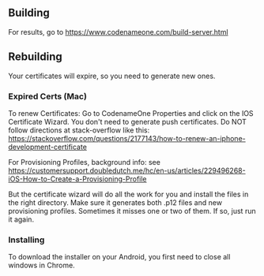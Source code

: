 ## Building
For results, go to https://www.codenameone.com/build-server.html

## Rebuilding
Your certificates will expire, so you need to generate new ones.

### Expired Certs (Mac)
To renew Certificates: Go to CodenameOne Properties and click on the IOS Certificate Wizard. You don't need to generate push certificates. Do NOT follow directions at stack-overflow like this: https://stackoverflow.com/questions/2177143/how-to-renew-an-iphone-development-certificate

For Provisioning Profiles, background info: see https://customersupport.doubledutch.me/hc/en-us/articles/229496268-iOS-How-to-Create-a-Provisioning-Profile

But the certificate wizard will do all the work for you and install the files in the right directory. Make sure it generates both .p12 files and new provisioning profiles. Sometimes it misses one or two of them. If so, just run it again.

### Installing
To download the installer on your Android, you first need to close all windows in Chrome.

